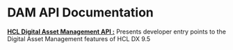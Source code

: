 # DAM API Documentation

[**HCL Digital Asset Management API :**](https://hcl-dx.github.io/experience-api-documentation/dam-api) Presents developer entry points to the Digital Asset Management features of HCL DX 9.5 